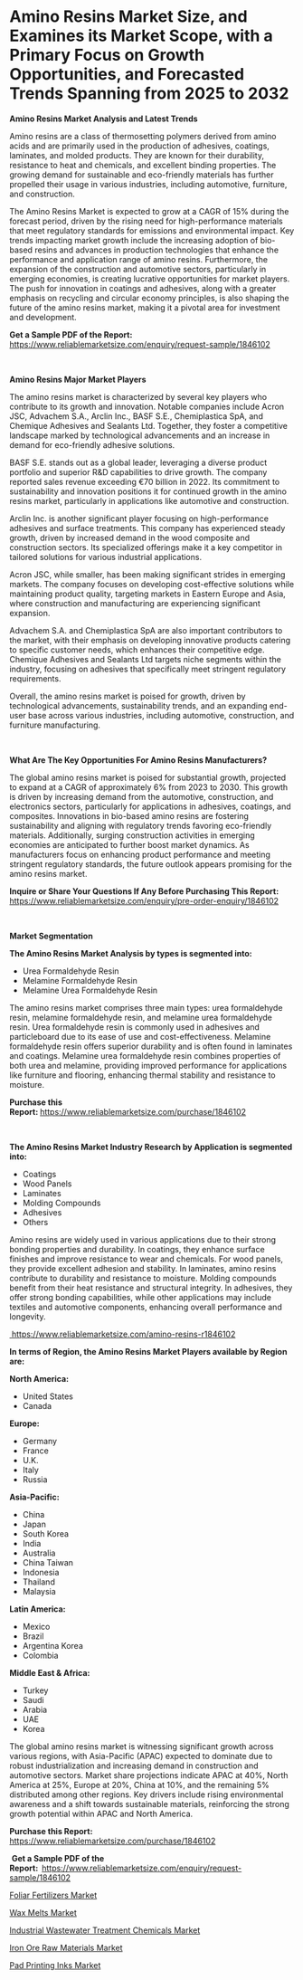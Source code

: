 <p><h1>Amino Resins Market Size, and Examines its Market Scope, with a Primary Focus on Growth Opportunities, and Forecasted Trends Spanning from 2025 to 2032</h1></p><p><strong>Amino Resins Market Analysis and Latest Trends</strong></p>
<p><p>Amino resins are a class of thermosetting polymers derived from amino acids and are primarily used in the production of adhesives, coatings, laminates, and molded products. They are known for their durability, resistance to heat and chemicals, and excellent binding properties. The growing demand for sustainable and eco-friendly materials has further propelled their usage in various industries, including automotive, furniture, and construction.</p><p>The Amino Resins Market is expected to grow at a CAGR of 15% during the forecast period, driven by the rising need for high-performance materials that meet regulatory standards for emissions and environmental impact. Key trends impacting market growth include the increasing adoption of bio-based resins and advances in production technologies that enhance the performance and application range of amino resins. Furthermore, the expansion of the construction and automotive sectors, particularly in emerging economies, is creating lucrative opportunities for market players. The push for innovation in coatings and adhesives, along with a greater emphasis on recycling and circular economy principles, is also shaping the future of the amino resins market, making it a pivotal area for investment and development.</p></p>
<p><strong>Get a Sample PDF of the Report:&nbsp;</strong> <a href="https://www.reliablemarketsize.com/enquiry/request-sample/1846102?utm_campaign=2005&utm_medium=2&utm_source=Github&utm_content=ia&utm_term=02042025&utm_id=amino-resins">https://www.reliablemarketsize.com/enquiry/request-sample/1846102</a></p>
<p>&nbsp;</p>
<p><strong>Amino Resins Major Market Players</strong></p>
<p><p>The amino resins market is characterized by several key players who contribute to its growth and innovation. Notable companies include Acron JSC, Advachem S.A., Arclin Inc., BASF S.E., Chemiplastica SpA, and Chemique Adhesives and Sealants Ltd. Together, they foster a competitive landscape marked by technological advancements and an increase in demand for eco-friendly adhesive solutions.</p><p>BASF S.E. stands out as a global leader, leveraging a diverse product portfolio and superior R&D capabilities to drive growth. The company reported sales revenue exceeding €70 billion in 2022. Its commitment to sustainability and innovation positions it for continued growth in the amino resins market, particularly in applications like automotive and construction.</p><p>Arclin Inc. is another significant player focusing on high-performance adhesives and surface treatments. This company has experienced steady growth, driven by increased demand in the wood composite and construction sectors. Its specialized offerings make it a key competitor in tailored solutions for various industrial applications.</p><p>Acron JSC, while smaller, has been making significant strides in emerging markets. The company focuses on developing cost-effective solutions while maintaining product quality, targeting markets in Eastern Europe and Asia, where construction and manufacturing are experiencing significant expansion.</p><p>Advachem S.A. and Chemiplastica SpA are also important contributors to the market, with their emphasis on developing innovative products catering to specific customer needs, which enhances their competitive edge. Chemique Adhesives and Sealants Ltd targets niche segments within the industry, focusing on adhesives that specifically meet stringent regulatory requirements.</p><p>Overall, the amino resins market is poised for growth, driven by technological advancements, sustainability trends, and an expanding end-user base across various industries, including automotive, construction, and furniture manufacturing.</p></p>
<p>&nbsp;</p>
<p><strong>What Are The Key Opportunities For Amino Resins Manufacturers?</strong></p>
<p><p>The global amino resins market is poised for substantial growth, projected to expand at a CAGR of approximately 6% from 2023 to 2030. This growth is driven by increasing demand from the automotive, construction, and electronics sectors, particularly for applications in adhesives, coatings, and composites. Innovations in bio-based amino resins are fostering sustainability and aligning with regulatory trends favoring eco-friendly materials. Additionally, surging construction activities in emerging economies are anticipated to further boost market dynamics. As manufacturers focus on enhancing product performance and meeting stringent regulatory standards, the future outlook appears promising for the amino resins market.</p></p>
<p><strong>Inquire or Share Your Questions If Any Before Purchasing This Report:</strong> <a href="https://www.reliablemarketsize.com/enquiry/pre-order-enquiry/1846102?utm_campaign=2005&utm_medium=2&utm_source=Github&utm_content=ia&utm_term=02042025&utm_id=amino-resins">https://www.reliablemarketsize.com/enquiry/pre-order-enquiry/1846102</a></p>
<p>&nbsp;</p>
<p><strong>Market Segmentation</strong></p>
<p><strong>The Amino Resins Market Analysis by types is segmented into:</strong></p>
<p><ul><li>Urea Formaldehyde Resin</li><li>Melamine Formaldehyde Resin</li><li>Melamine Urea Formaldehyde Resin</li></ul></p>
<p><p>The amino resins market comprises three main types: urea formaldehyde resin, melamine formaldehyde resin, and melamine urea formaldehyde resin. Urea formaldehyde resin is commonly used in adhesives and particleboard due to its ease of use and cost-effectiveness. Melamine formaldehyde resin offers superior durability and is often found in laminates and coatings. Melamine urea formaldehyde resin combines properties of both urea and melamine, providing improved performance for applications like furniture and flooring, enhancing thermal stability and resistance to moisture.</p></p>
<p><strong>Purchase this Report:&nbsp;</strong><a href="https://www.reliablemarketsize.com/purchase/1846102?utm_campaign=2005&utm_medium=2&utm_source=Github&utm_content=ia&utm_term=02042025&utm_id=amino-resins">https://www.reliablemarketsize.com/purchase/1846102</a></p>
<p>&nbsp;</p>
<p><strong>The Amino Resins Market Industry Research by Application is segmented into:</strong></p>
<p><ul><li>Coatings</li><li>Wood Panels</li><li>Laminates</li><li>Molding Compounds</li><li>Adhesives</li><li>Others</li></ul></p>
<p><p>Amino resins are widely used in various applications due to their strong bonding properties and durability. In coatings, they enhance surface finishes and improve resistance to wear and chemicals. For wood panels, they provide excellent adhesion and stability. In laminates, amino resins contribute to durability and resistance to moisture. Molding compounds benefit from their heat resistance and structural integrity. In adhesives, they offer strong bonding capabilities, while other applications may include textiles and automotive components, enhancing overall performance and longevity.</p></p>
<p><a href="https://www.reliablemarketsize.com/amino-resins-r1846102?utm_campaign=2005&utm_medium=2&utm_source=Github&utm_content=ia&utm_term=02042025&utm_id=amino-resins">&nbsp;https://www.reliablemarketsize.com/amino-resins-r1846102</a></p>
<p><strong>In terms of Region, the Amino Resins Market Players available by Region are:</strong></p>
<p>
    <p> <strong> North America: </strong>
        <ul>
            <li>United States</li>
            <li>Canada</li>
        </ul>
        </p> 
    <p> <strong> Europe: </strong>
        <ul>
            <li>Germany</li>
            <li>France</li>
            <li>U.K.</li>
            <li>Italy</li>
            <li>Russia</li>
        </ul>
        </p> 
    <p> <strong> Asia-Pacific: </strong>
        <ul>
            <li>China</li>
            <li>Japan</li>
            <li>South Korea</li>
            <li>India</li>
            <li>Australia</li>
            <li>China Taiwan</li>
            <li>Indonesia</li>
            <li>Thailand</li>
            <li>Malaysia</li>
        </ul>
        </p> 
    <p> <strong> Latin America: </strong>
        <ul>
            <li>Mexico</li>
            <li>Brazil</li>
            <li>Argentina Korea</li>
            <li>Colombia</li>
        </ul>
        </p> 
    <p> <strong> Middle East & Africa: </strong>
        <ul>
            <li>Turkey</li>
            <li>Saudi</li>
            <li>Arabia</li>
            <li>UAE</li>
            <li>Korea</li>
        </ul>
    </p>
    </p>
<p><p>The global amino resins market is witnessing significant growth across various regions, with Asia-Pacific (APAC) expected to dominate due to robust industrialization and increasing demand in construction and automotive sectors. Market share projections indicate APAC at 40%, North America at 25%, Europe at 20%, China at 10%, and the remaining 5% distributed among other regions. Key drivers include rising environmental awareness and a shift towards sustainable materials, reinforcing the strong growth potential within APAC and North America.</p></p>
<p><strong>Purchase this Report: </strong><a href="https://www.reliablemarketsize.com/purchase/1846102?utm_campaign=2005&utm_medium=2&utm_source=Github&utm_content=ia&utm_term=02042025&utm_id=amino-resins">https://www.reliablemarketsize.com/purchase/1846102</a></p>
<p>&nbsp;<strong>Get a Sample PDF of the Report:&nbsp;&nbsp;</strong><a href="https://www.reliablemarketsize.com/enquiry/request-sample/1846102?utm_campaign=2005&utm_medium=2&utm_source=Github&utm_content=ia&utm_term=02042025&utm_id=amino-resins">https://www.reliablemarketsize.com/enquiry/request-sample/1846102</a></p>
<p><strong></strong></p>
<p><p><a href="https://github.com/gogashopkewy/Market-Research-Report-List-1/blob/main/foliar-fertilizers-market.md?utm_campaign=2005&utm_medium=2&utm_source=Github&utm_content=ia&utm_term=02042025&utm_id=amino-resins">Foliar Fertilizers Market</a></p><p><a href="https://github.com/myrieronays5/Market-Research-Report-List-1/blob/main/wax-melts-market.md?utm_campaign=2005&utm_medium=2&utm_source=Github&utm_content=ia&utm_term=02042025&utm_id=amino-resins">Wax Melts Market</a></p><p><a href="https://github.com/vestadjogile/Market-Research-Report-List-1/blob/main/industrial-wastewater-treatment-chemicals-market.md?utm_campaign=2005&utm_medium=2&utm_source=Github&utm_content=ia&utm_term=02042025&utm_id=amino-resins">Industrial Wastewater Treatment Chemicals Market</a></p><p><a href="https://github.com/eskelimaksic/Market-Research-Report-List-1/blob/main/iron-ore-raw-materials-market.md?utm_campaign=2005&utm_medium=2&utm_source=Github&utm_content=ia&utm_term=02042025&utm_id=amino-resins">Iron Ore Raw Materials Market</a></p><p><a href="https://github.com/kohushamudo3/Market-Research-Report-List-1/blob/main/pad-printing-inks-market.md?utm_campaign=2005&utm_medium=2&utm_source=Github&utm_content=ia&utm_term=02042025&utm_id=amino-resins">Pad Printing Inks Market</a></p></p>